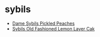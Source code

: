 # sybils

 * [Dame Sybils Pickled Peaches](index/d/dame-sybils-pickled-peaches-102086.json)
 * [Sybils Old Fashioned Lemon Layer Cak](index/s/sybils-old-fashioned-lemon-layer-cak.json)
